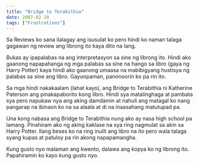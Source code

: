 ```yaml
---
title: "Bridge to Terabithia"
date: 2007-02-20
tags: ["Frustrations"]
---
```


Sa Reviews ko sana ilalagay ang isusulat ko pero hindi ko naman talaga gagawan ng review ang librong ito kaya dito na lang.

Bukas ay ipapalabas na ang interpretasyon sa sine ng librong ito. Hindi ako gaanong napapahanga ng mga palabas sa sine na hango sa libro (gaya ng Harry Potter) kaya hindi ako gaanong umaasa na mabibigyang hustisya ng palabas sa sine ang libro. Gayunpaman, panonoorin ko pa rin ito.

Sa mga hindi nakakaalam (lahat kayo), ang Bridge to Terabithia ni Katherine Paterson ang pinakapaborito kong libro. Hindi sya matalinghaga at pambata sya pero napukaw nya ang aking damdamin at nahuli ang matagal ko nang pangarap na ibinaon ko na sa alaala at di na inaasahang matutupad pa.

Una kong nabasa ang Bridge to Terabithia nung ako ay nasa high school pa lamang. Pinahiram ako ng aking kaklase na sya ring nagmulat sa akin sa Harry Potter. Ilang beses ko na ring inulit ang libro na ito pero wala talaga syang kupas at patuloy pa rin akong napapamangha.

Kung gusto nyo malaman ang kwento, dalawa ang kopya ko ng librong ito. Papahiramin ko kayo kung gusto nyo.
